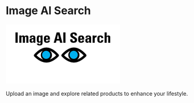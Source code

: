 # Image AI Search
![Logo](Image_AI_Search_Logo.png?raw=true "Image AI Search")

Upload an image and explore related products to enhance your lifestyle.
